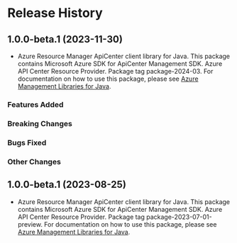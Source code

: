 # Release History

## 1.0.0-beta.1 (2023-11-30)

- Azure Resource Manager ApiCenter client library for Java. This package contains Microsoft Azure SDK for ApiCenter Management SDK. Azure API Center Resource Provider. Package tag package-2024-03. For documentation on how to use this package, please see [Azure Management Libraries for Java](https://aka.ms/azsdk/java/mgmt).

### Features Added

### Breaking Changes

### Bugs Fixed

### Other Changes

## 1.0.0-beta.1 (2023-08-25)

- Azure Resource Manager ApiCenter client library for Java. This package contains Microsoft Azure SDK for ApiCenter Management SDK. Azure API Center Resource Provider. Package tag package-2023-07-01-preview. For documentation on how to use this package, please see [Azure Management Libraries for Java](https://aka.ms/azsdk/java/mgmt).
